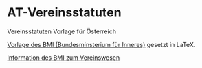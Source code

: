 AT-Vereinsstatuten
==================

Vereinsstatuten Vorlage für Österreich

[Vorlage des BMI (Bundesminsterium für Inneres)](http://www.bmi.gv.at/cms/BMI_Vereinswesen/muster/files/Verg2002_Vereinsstatuten.rtf "Verg2002_Vereinsstatuten.rtf") gesetzt in LaTeX.

[Information des BMI zum Vereinswesen](http://www.bmi.gv.at/cms/BMI_Vereinswesen/grundsaetzliche/grunds_Aspekte.aspx)

